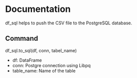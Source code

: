# Documentation

df_sql helps to push the CSV file to the PostgreSQL database.

## Command

df_sql.to_sql(df, conn, tabel_name)

<ul>
  <li>df: DataFrame</li> 

  <li>conn: Postgre connection using Libpq</li>

  <li>table_name: Name of the table</li>
  
 </ul>
